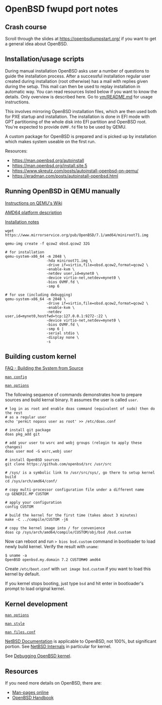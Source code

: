 # OpenBSD fwupd port notes

## Crash course

Scroll through the slides at https://openbsdjumpstart.org/ if you want to get a
general idea about OpenBSD.

## Installation/usage scripts

During manual installation OpenBSD asks user a number of questions to guide
the installation process. After a successful installation regular user created
during installation (root otherwise) has a mail with replies given during the
setup. This mail can then be used to replay installation in automatic way. You
can read resources listed below if you want to know the details. Only overview
is described here. Go to [vm/README.md](vm/README.md) for usage instructions.

This involves mirroring OpenBSD installation files, which are then used both for
PXE startup and installation. The installation is done in EFI mode with GPT
partitioning of the whole disk into EFI partition and OpenBSD root. You're
expected to provide `OVMF.fd` file to be used by QEMU.

A custom package for OpenBSD is prepared and is picked up by installation which
makes system useable on the first run.

Resources:
 * https://man.openbsd.org/autoinstall
 * https://man.openbsd.org/install.site.5
 * https://www.skreutz.com/posts/autoinstall-openbsd-on-qemu/
 * https://eradman.com/posts/autoinstall-openbsd.html

## Running OpenBSD in QEMU manually

[Instructions on QEMU's Wiki](https://wiki.qemu.org/Hosts/BSD#OpenBSD)

[AMD64 platform description](https://www.openbsd.org/amd64.html)

[Installation notes](https://ftp.openbsd.org/pub/OpenBSD/7.1/amd64/INSTALL.amd64)

```
wget https://www.mirrorservice.org/pub/OpenBSD/7.1/amd64/miniroot71.img

qemu-img create -f qcow2 obsd.qcow2 32G

# for installation
qemu-system-x86_64 -m 2048 \
                   -hda miniroot71.img \
                   -drive if=virtio,file=obsd.qcow2,format=qcow2 \
                   -enable-kvm \
                   -netdev user,id=mynet0 \
                   -device virtio-net,netdev=mynet0 \
                   -bios OVMF.fd \
                   -smp 6

# for use (including debugging)
qemu-system-x86_64 -m 2048 \
                   -drive if=virtio,file=obsd.qcow2,format=qcow2 \
                   -enable-kvm \
                   -netdev user,id=mynet0,hostfwd=tcp:127.0.0.1:9272-:22 \
                   -device virtio-net,netdev=mynet0 \
                   -bios OVMF.fd \
                   -smp 6 |
                   -serial stdio \
                   -display none \
                   -s
```

## Building custom kernel

[FAQ - Building the System from Source](https://www.openbsd.org/faq/faq5.html#Custom)

[`man config`](https://man.openbsd.org/config)

[`man options`](https://man.openbsd.org/options)

The following sequence of commands demonstrates how to prepare sources and build
kernal binary. It assumes the user is called `user`.

```
# log in as root and enable doas command (equivalent of sudo) then do the rest
# as a regular user
echo 'permit nopass user as root' >> /etc/doas.conf
```

```
# install git package
doas pkg_add git

# add your user to wsrc and wobj groups (relogin to apply these changes)
doas user mod -G wsrc,wobj user

# install OpenBSD sources
git clone https://github.com/openbsd/src /usr/src

# /sys/ is a symbolic link to /usr/src/sys/, go there to setup kernel build
cd /sys/arch/amd64/conf/

# copy multi-processor configuration file under a different name
cp GENERIC.MP CUSTOM

# apply your configuration
config CUSTOM

# build the kernel for the first time (takes about 3 minutes)
make -C ../compile/CUSTOM -j6

# copy the kernel image into / for convenience
doas cp /sys/arch/amd64/compile/CUSTOM/obj/bsd /bsd.custom
```

Now can reboot and run `> bios bsd.custom` command in bootloader to load newly
build kernel. Verify the result with `uname`:

```
$ uname -a
OpenBSD openbsd.my.domain 7.2 CUSTOM#0 amd64
```

Create `/etc/boot.conf` with `set image bsd.custom` if you want to load this
kernel by default.

If you kernel stops booting, just type `bsd` and hit enter in bootloader's
prompt to load original kernel.

## Kernel development

[`man options`](https://man.openbsd.org/options)

[`man style`](https://man.openbsd.org/style)

[`man files.conf`](https://man.openbsd.org/files.conf)

[NetBSD Documentation](https://www.netbsd.org/docs/) is applicable to OpenBSD,
not 100%, but significant portion. See
[NetBSD Internals](https://www.netbsd.org/docs/internals/en/index.html) in
particular for kernel.

See [Debugging OpenBSD kernel](./kernel-debugging.md).

## Resources

If you need more details on OpenBSD, there are:

 * [Man-pages online](https://man.openbsd.org/intro.7)
 * [OpenBSD Handbook](https://www.openbsdhandbook.com/)
